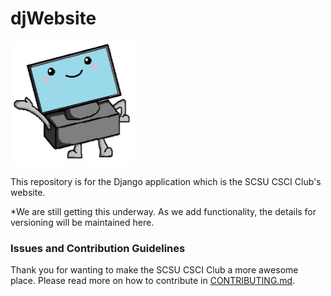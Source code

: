 djWebsite
=========

<img src="https://raw.githubusercontent.com/CSCIClub/djWebsite/master/static/global/images/computer.jpg" width=200 height=200>

This repository is for the Django application which is the SCSU CSCI Club's
website.

*We are still getting this underway. As we add functionality, the details for
versioning will be maintained here.

### Issues and Contribution Guidelines

Thank you for wanting to make the SCSU CSCI Club a more awesome place.  Please
read more on how to contribute in [CONTRIBUTING.md](CONTRIBUTING.md).
